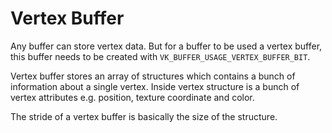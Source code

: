 # Vertex Buffer

Any buffer can store vertex data. But for a buffer to be used a
vertex buffer, this buffer needs to be created with `VK_BUFFER_USAGE_VERTEX_BUFFER_BIT`.

Vertex buffer stores an array of structures which contains a bunch of information about a single vertex. Inside
vertex structure is a bunch of vertex attributes e.g. position, texture coordinate and color.

The stride of a vertex buffer is basically the size of the structure.
